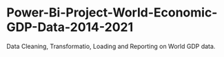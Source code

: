 # Power-Bi-Project-World-Economic-GDP-Data-2014-2021
Data Cleaning, Transformatio, Loading and Reporting on World GDP data.
